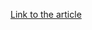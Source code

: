 [Link to the article](https://blog.bushidotoken.net/2023/09/tracking-adversaries-akira-another.html)

